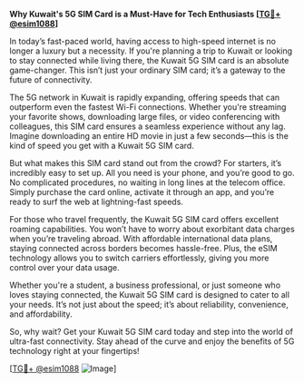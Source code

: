 **Why Kuwait's 5G SIM Card is a Must-Have for Tech Enthusiasts [[TG💪+ @esim1088](https://t.me/s/esim1088)]**

In today’s fast-paced world, having access to high-speed internet is no longer a luxury but a necessity. If you're planning a trip to Kuwait or looking to stay connected while living there, the Kuwait 5G SIM card is an absolute game-changer. This isn’t just your ordinary SIM card; it’s a gateway to the future of connectivity.

The 5G network in Kuwait is rapidly expanding, offering speeds that can outperform even the fastest Wi-Fi connections. Whether you're streaming your favorite shows, downloading large files, or video conferencing with colleagues, this SIM card ensures a seamless experience without any lag. Imagine downloading an entire HD movie in just a few seconds—this is the kind of speed you get with a Kuwait 5G SIM card.

But what makes this SIM card stand out from the crowd? For starters, it’s incredibly easy to set up. All you need is your phone, and you’re good to go. No complicated procedures, no waiting in long lines at the telecom office. Simply purchase the card online, activate it through an app, and you’re ready to surf the web at lightning-fast speeds.

For those who travel frequently, the Kuwait 5G SIM card offers excellent roaming capabilities. You won’t have to worry about exorbitant data charges when you’re traveling abroad. With affordable international data plans, staying connected across borders becomes hassle-free. Plus, the eSIM technology allows you to switch carriers effortlessly, giving you more control over your data usage.

Whether you're a student, a business professional, or just someone who loves staying connected, the Kuwait 5G SIM card is designed to cater to all your needs. It’s not just about the speed; it’s about reliability, convenience, and affordability. 

So, why wait? Get your Kuwait 5G SIM card today and step into the world of ultra-fast connectivity. Stay ahead of the curve and enjoy the benefits of 5G technology right at your fingertips! 

[[TG💪+ @esim1088](https://t.me/s/esim1088) ![Image](https://i.postimg.cc/Y0z9fWf4/image.png)]